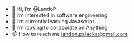 - 👋 Hi, I’m @LandoP
- 👀 I’m interested in software engineering
- 🌱 I’m currently learning Javascript
- 💞️ I’m looking to collaborate on Anything
- 📫 How to reach me landon.palacka@gmail.com

<!---
LandoP/LandoP is a ✨ special ✨ repository because its `README.md` (this file) appears on your GitHub profile.
You can click the Preview link to take a look at your changes.
--->
